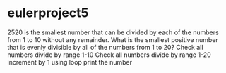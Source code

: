 # eulerproject5
2520 is the smallest number that can be divided by each of the numbers from 1 to 10 without any remainder.
What is the smallest positive number that is evenly divisible by all of the numbers from 1 to 20?
Check all numbers divide by range 1-10
Check all numbers divide by range 1-20
increment by 1 using loop
print the number
